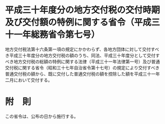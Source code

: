 # 平成三十年度分の地方交付税の交付時期及び交付額の特例に関する省令（平成三十一年総務省令第七号）
地方交付税法第十六条第一項の規定にかかわらず、各地方団体に対して交付すべき平成三十年度分の地方交付税の額のうち、同法、平成三十年度分として交付すべき地方交付税の総額の特例に関する法律（平成三十一年法律第一号）及び普通交付税に関する省令（昭和三十七年自治省令第十七号）の規定により交付すべき普通交付税の額から、既に交付した普通交付税の額を控除した額を平成三十一年二月において交付する。
# 附　則
この省令は、公布の日から施行する。
